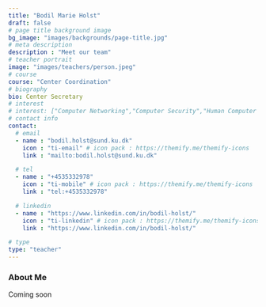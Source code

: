```yaml
---
title: "Bodil Marie Holst"
draft: false
# page title background image
bg_image: "images/backgrounds/page-title.jpg"
# meta description
description : "Meet our team"
# teacher portrait
image: "images/teachers/person.jpeg"
# course
course: "Center Coordination"
# biography
bio: Center Secretary
# interest
# interest: ["Computer Networking","Computer Security","Human Computer Interfacing"]
# contact info
contact:
  # email
  - name : "bodil.holst@sund.ku.dk"
    icon : "ti-email" # icon pack : https://themify.me/themify-icons
    link : "mailto:bodil.holst@sund.ku.dk"

  # tel
  - name : "+4535332978"
    icon : "ti-mobile" # icon pack : https://themify.me/themify-icons
    link : "tel:+4535332978"

  # linkedin
  - name : "https://www.linkedin.com/in/bodil-holst/"
    icon : "ti-linkedin" # icon pack : https://themify.me/themify-icons
    link : "https://www.linkedin.com/in/bodil-holst/"

# type
type: "teacher"
---
```


### About Me

Coming soon